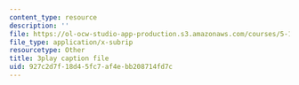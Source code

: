 ```yaml
---
content_type: resource
description: ''
file: https://ol-ocw-studio-app-production.s3.amazonaws.com/courses/5-111-principles-of-chemical-science-fall-2008/927c2d7f18d45fc7af4ebb208714fd7c_pAuRZr0AHhI.vtt
file_type: application/x-subrip
resourcetype: Other
title: 3play caption file
uid: 927c2d7f-18d4-5fc7-af4e-bb208714fd7c
---
```

